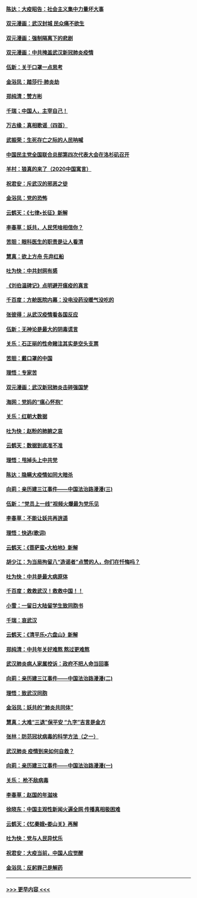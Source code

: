 #### [陈达：大疫昭告：社会主义集中力量坏大事](../pages/nsc993/n11859419.md?t=02121155) 
#### [双元漫画：武汉封城 民众痛不欲生](../pages/nsc993/n11859287.md?t=02121155) 
#### [双元漫画：强制隔离下的悲剧](../pages/nsc993/n11859244.md?t=02121155) 
#### [双元漫画：中共掩盖武汉新冠肺炎疫情](../pages/nsc993/n11858249.md?t=02121155) 
#### [伍新：关于口罩一点思考](../pages/nsc993/n11859195.md?t=02121155) 
#### [金浴凤：踏莎行‧肺炎劫](../pages/nsc993/n11858227.md?t=02121155) 
#### [郑纯清：赞方彬](../pages/nsc993/n11856803.md?t=02121155) 
#### [千瑞；中国人，主宰自己！](../pages/nsc993/n11856793.md?t=02121155) 
#### [万古缘：真相歌谣（四首）](../pages/nsc993/n11856263.md?t=02121155) 
#### [武振荣：生死存亡之际的人民呐喊](../pages/nsc993/n11856256.md?t=02121155) 
#### [中国民主党全国联合总部第四次代表大会在洛杉矶召开](../pages/nsc993/n11856344.md?t=02121155) 
#### [羊村：狼真的来了（2020中国寓言）](../pages/nsc993/n11856229.md?t=02121155) 
#### [祝君安：斥武汉的邪恶之徒](../pages/nsc993/n11855861.md?t=02121155) 
#### [金浴凤：党的恐怖](../pages/nsc993/n11855849.md?t=02121155) 
#### [云鹤天：《七律▪长征》新解](../pages/nsc993/n11855479.md?t=02121155) 
#### [李春草：妖共，人民凭啥相信你？](../pages/nsc993/n11855196.md?t=02121155) 
#### [苦胆：眼科医生的职责是让人看清](../pages/nsc993/n11853840.md?t=02121155) 
#### [慧真：欲上方舟 先弃红船](../pages/nsc993/n11853483.md?t=02121155) 
#### [吐为快：中共封网有感](../pages/nsc993/n11852575.md?t=02121155) 
#### [《刘伯温碑记》点明避开瘟疫的真言](../pages/nsc993/n11852128.md?t=02121155) 
#### [千百度：方舱医院内幕：没电没药没暖气没吃的](../pages/nsc993/n11850211.md?t=02121155) 
#### [张彼得：从武汉疫情看各国反应](../pages/nsc993/n11850102.md?t=02121155) 
#### [伍新：无神论是最大的阴毒谎言](../pages/nsc993/n11846129.md?t=02121155) 
#### [关乐：石正丽的性命赌注其实是空头支票](../pages/nsc993/n11846109.md?t=02121155) 
#### [苦胆：戴口罩的中国](../pages/nsc993/n11845576.md?t=02121155) 
#### [理悟：专家苦](../pages/nsc993/n11845564.md?t=02121155) 
#### [双元漫画：武汉新冠肺炎击碎强国梦](../pages/nsc993/n11843320.md?t=02121155) 
#### [海网：党妈的“瘟心怀抱”](../pages/nsc993/n11840740.md?t=02121155) 
#### [关乐：红朝大数据](../pages/nsc993/n11840675.md?t=02121155) 
#### [吐为快：赵粉的肺腑之哀](../pages/nsc993/n11840618.md?t=02121155) 
#### [云鹤天：数据到底准不准](../pages/nsc993/n11840325.md?t=02121155) 
#### [理悟：甩掉头上中共党](../pages/nsc993/n11838826.md?t=02121155) 
#### [陈达：隐瞒大疫情如同大暗杀](../pages/nsc993/n11838771.md?t=02121155) 
#### [向莉：亲历建三江事件——中国法治路漫漫(三)](../pages/nsc993/n11831825.md?t=02121155) 
#### [伍新：“党员上一线”视频火爆最为党乐见](../pages/nsc993/n11838200.md?t=02121155) 
#### [李春草：不能让妖共再逍遥](../pages/nsc993/n11838102.md?t=02121155) 
#### [理悟：快逃(歌词)](../pages/nsc993/n11838083.md?t=02121155) 
#### [云鹤天：《菩萨蛮▪大柏地》新解](../pages/nsc993/n11838059.md?t=02121155) 
#### [胡少江：为当局拘留八“造谣者”点赞的人，你们在忏悔吗？](../pages/nsc993/n11836801.md?t=02121155) 
#### [吐为快：中共是最大病原体](../pages/nsc993/n11836748.md?t=02121155) 
#### [千百度：救救武汉！救救中国！！](../pages/nsc993/n11836145.md?t=02121155) 
#### [小雪：一留日大陆留学生致同胞书](../pages/nsc993/n11834624.md?t=02121155) 
#### [千瑞：哀武汉](../pages/nsc993/n11833647.md?t=02121155) 
#### [云鹤天：《清平乐▪六盘山》新解](../pages/nsc993/n11833611.md?t=02121155) 
#### [郑纯清：中共年关好难熬 熬过更难熬](../pages/nsc993/n11833489.md?t=02121155) 
#### [武汉肺炎病人家属控诉：政府不把人命当回事](../pages/nsc993/n11833205.md?t=02121155) 
#### [向莉：亲历建三江事件——中国法治路漫漫(二)](../pages/nsc993/n11829102.md?t=02121155) 
#### [理悟：致武汉同胞](../pages/nsc993/n11831522.md?t=02121155) 
#### [金浴凤：妖共的“肺炎共同体”](../pages/nsc993/n11829448.md?t=02121155) 
#### [慧真：大难“三退”保平安 “九字”吉言是金方](../pages/nsc993/n11829501.md?t=02121155) 
#### [张林：防范冠状病毒的科学方法（之一）](../pages/nsc993/n11828618.md?t=02121155) 
#### [武汉肺炎 疫情到来如何自救？](../pages/nsc993/n11827632.md?t=02121155) 
#### [向莉：亲历建三江事件——中国法治路漫漫(一)](../pages/nsc993/n11827190.md?t=02121155) 
#### [关乐： 枪不敌病毒](../pages/nsc993/n11826746.md?t=02121155) 
#### [李春草：赵国的年滋味](../pages/nsc993/n11826321.md?t=02121155) 
#### [徐晓东：中国主观性新闻火遍全网 传播真相极困难](../pages/nsc993/n11826508.md?t=02121155) 
#### [云鹤天：《忆秦娥▪娄山关》再解](../pages/nsc993/n11824682.md?t=02121155) 
#### [吐为快：党与人民异忧乐](../pages/nsc993/n11824660.md?t=02121155) 
#### [祝君安：大疫当前，中国人应觉醒](../pages/nsc993/n11821946.md?t=02121155) 
#### [金浴凤：反躬罪己是解药](../pages/nsc993/n11820280.md?t=02121155) 

----
#### [ >>> 更早内容 <<< ](../indexes/nsc993-earlier.md)
